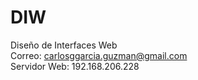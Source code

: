 # DIW
Diseño de Interfaces Web  
Correo: carlosggarcia.guzman@gmail.com  
Servidor Web: 192.168.206.228
